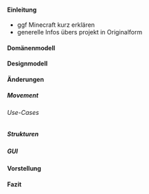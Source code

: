 #### Einleitung

- ggf Minecraft kurz erklären
- generelle Infos übers projekt in Originalform


#### Domänenmodell



#### Designmodell



#### Änderungen

##### Movement

###### Use-Cases

##### Strukturen

##### GUI

#### Vorstellung



#### Fazit





